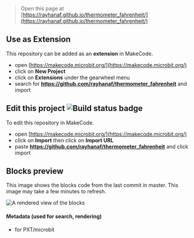 
> Open this page at [https://rayhanaf.github.io/thermometer_fahrenheit/](https://rayhanaf.github.io/thermometer_fahrenheit/)

## Use as Extension

This repository can be added as an **extension** in MakeCode.

* open [https://makecode.microbit.org/](https://makecode.microbit.org/)
* click on **New Project**
* click on **Extensions** under the gearwheel menu
* search for **https://github.com/rayhanaf/thermometer_fahrenheit** and import

## Edit this project ![Build status badge](https://github.com/rayhanaf/thermometer_fahrenheit/workflows/MakeCode/badge.svg)

To edit this repository in MakeCode.

* open [https://makecode.microbit.org/](https://makecode.microbit.org/)
* click on **Import** then click on **Import URL**
* paste **https://github.com/rayhanaf/thermometer_fahrenheit** and click import

## Blocks preview

This image shows the blocks code from the last commit in master.
This image may take a few minutes to refresh.

![A rendered view of the blocks](https://github.com/rayhanaf/thermometer_fahrenheit/raw/master/.github/makecode/blocks.png)

#### Metadata (used for search, rendering)

* for PXT/microbit
<script src="https://makecode.com/gh-pages-embed.js"></script><script>makeCodeRender("{{ site.makecode.home_url }}", "{{ site.github.owner_name }}/{{ site.github.repository_name }}");</script>

